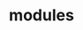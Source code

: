 ---
layout: modules
permalink: "/modules/"
title: modules

modules:
  - name: Introduction
    pagename: introduction
    video: intro.mp4
    background: intro.jpeg
  - name: Person Centered Care
    pagename: person-centered-care
    video: PatientCenteredCare-HHsmall.mp4
    background: personcenteredcare.jpeg
    before-beginning:
      - link: http://google.com
        link-text: Link
        text: textext
      - link: http://google.com
        link-text: Link
        text: textext
      - link: http://google.com
        link-text: Link
        text: textext
  - name: Wound Care
    pagename: wound-care
    video: wound.mp4
    background: wound.jpeg
    before-beginning:
      - link: http://google.com
        link-text: Link
        text: textext
      - link: http://google.com
        link-text: Link
        text: textext
      - link: http://google.com
        link-text: Link
        text: textext
  - name: IV Therapy
    pagename: iv-therapy
    video: IV.mp4
    background: iv.jpeg
    before-beginning:
      - link: http://google.com
        link-text: Link
        text: textext
      - link: http://google.com
        link-text: Link
        text: textext
      - link: http://google.com
        link-text: Link
        text: textext
  - name: Pallative Care
    pagename: pallative-care
    video: Pallatative-HHsmall.mp4
    background: pallative.jpeg
    before-beginning:
      - link: http://google.com
        link-text: Link
        text: textext
      - link: http://google.com
        link-text: Link
        text: textext
      - link: http://google.com
        link-text: Link
        text: textext
---